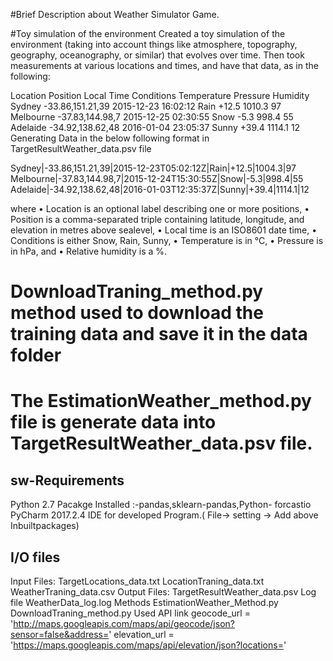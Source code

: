 #Brief Description about Weather Simulator Game.

#Toy simulation of the environment
Created a toy simulation of the environment (taking into account things like atmosphere, topography, geography,
oceanography, or similar) that evolves over time. Then took measurements at various locations and times, and
have that data, as in the following:

Location Position Local Time Conditions Temperature Pressure Humidity
Sydney -33.86,151.21,39 2015-12-23 16:02:12 Rain +12.5 1010.3 97
Melbourne -37.83,144.98,7 2015-12-25 02:30:55 Snow -5.3 998.4 55
Adelaide -34.92,138.62,48 2016-01-04 23:05:37 Sunny +39.4 1114.1 12
Generating Data in the below following format in TargetResultWeather_data.psv file

Sydney|-33.86,151.21,39|2015-12-23T05:02:12Z|Rain|+12.5|1004.3|97
Melbourne|-37.83,144.98,7|2015-12-24T15:30:55Z|Snow|-5.3|998.4|55
Adelaide|-34.92,138.62,48|2016-01-03T12:35:37Z|Sunny|+39.4|1114.1|12

where
• Location is an optional label describing one or more positions,
• Position is a comma-separated triple containing latitude, longitude, and elevation in metres above sealevel,
• Local time is an ISO8601 date time,
• Conditions is either Snow, Rain, Sunny,
• Temperature is in °C,
• Pressure is in hPa, and
• Relative humidity is a %.

# DownloadTraning_method.py method used to download the training data and save it in the data folder
# The EstimationWeather_method.py file is generate data into TargetResultWeather_data.psv file.

## sw-Requirements

Python 2.7
Pacakge Installed :-pandas,sklearn-pandas,Python- forcastio
PyCharm 2017.2.4 IDE for developed Program.( File-> setting -> Add above Inbuiltpackages)

## I/O files
Input Files:
    TargetLocations_data.txt
    LocationTraning_data.txt
    WeatherTraning_data.csv
Output Files:
   TargetResultWeather_data.psv
Log file
   WeatherData_log.log
Methods
  EstimationWeather_Method.py
  DownloadTraning_method.py
Used API link
    geocode_url = 'http://maps.googleapis.com/maps/api/geocode/json?sensor=false&address='
    elevation_url = 'https://maps.googleapis.com/maps/api/elevation/json?locations='